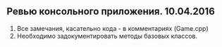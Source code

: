 ## Ревью консольного приложения. 10.04.2016  
1. Все замечания, касательно кода - в комментариях (Game.cpp)  
2. Необходимо задокументировать методы базовых классов.

